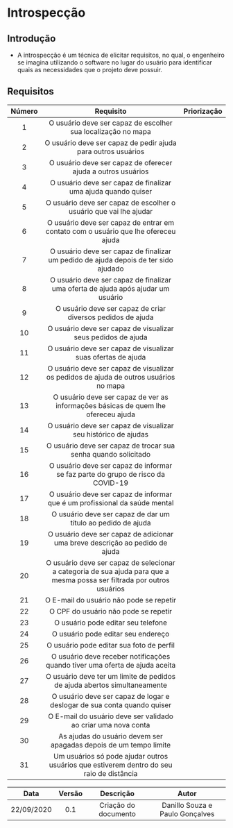 # Introspecção
 
## Introdução
 
- A introspecção é um técnica de elicitar requisitos, no qual, o engenheiro se imagina utilizando o software no lugar do usuário para identificar quais as necessidades que o projeto deve possuir.
 
## Requisitos
 
|Número|Requisito|Priorização|
|:-:|:-:|:-:|
|1|O usuário deve ser capaz de escolher sua localização no mapa|
|2|O usuário deve ser capaz de pedir ajuda para outros usuários|
|3|O usuário deve ser capaz de oferecer ajuda a outros usuários|
|4|O usuário deve ser capaz de finalizar uma ajuda quando quiser|
|5|O usuário deve ser capaz de escolher o usuário que vai lhe ajudar|
|6|O usuário deve ser capaz de entrar em contato com o usuário que lhe ofereceu ajuda|
|7|O usuário deve ser capaz de finalizar um pedido de ajuda depois de ter sido ajudado|
|8|O usuário deve ser capaz de finalizar uma oferta de ajuda após ajudar um usuário|
|9|O usuário deve ser capaz de criar diversos pedidos de ajuda|
|10|O usuário deve ser capaz de visualizar seus pedidos de ajuda|
|11|O usuário deve ser capaz de visualizar suas ofertas de ajuda|
|12|O usuário deve ser capaz de visualizar os pedidos de ajuda de outros usuários no mapa|
|13|O usuário deve ser capaz de ver as informações básicas de quem lhe ofereceu ajuda|
|14|O usuário deve ser capaz de visualizar seu histórico de ajudas|
|15|O usuário deve ser capaz de trocar sua senha quando solicitado|
|16|O usuário deve ser capaz de informar se faz parte do grupo de risco da COVID-19|
|17|O usuário deve ser capaz de informar que é um profissional da saúde mental|
|18|O usuário deve ser capaz de dar um título ao pedido de ajuda|
|19|O usuário deve ser capaz de adicionar uma breve descrição ao pedido de ajuda|
|20|O usuário deve ser capaz de selecionar a categoria de sua ajuda para que a mesma possa ser filtrada por outros usuários|
|21|O E-mail do usuário não pode se repetir|
|22|O CPF do usuário não pode se repetir|
|23|O usuário pode editar seu telefone|
|24|O usuário pode editar seu endereço|
|25|O usuário pode editar sua foto de perfil|
|26|O usuário deve receber notificações quando tiver uma oferta de ajuda aceita|
|27|O usuário deve ter um limite de pedidos de ajuda abertos simultaneamente|
|28|O usuário deve ser capaz de logar e deslogar de sua conta quando quiser|
|29|O E-mail do usuário deve ser validado ao criar uma nova conta|
|30|As ajudas do usuário devem ser apagadas depois de um tempo limite|
|31|Um usuários só pode ajudar outros usuários que estiverem dentro do seu raio de distância|
 
|Data|Versão|Descrição|Autor|
|:--------:|:---:|:-------------------:|:-----------------------:|
|22/09/2020| 0.1 | Criação do documento| Danillo Souza e Paulo Gonçalves |
 


